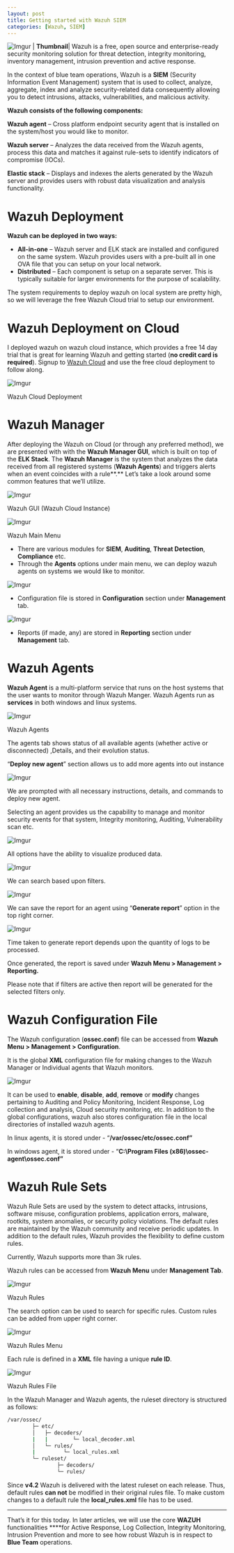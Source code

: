 ```yaml
---
layout: post
title: Getting started with Wazuh SIEM
categories: [Wazuh, SIEM]
---
```


![Imgur](https://i.imgur.com/BymS6ri.png)
| <b>Thumbnail</b>|
Wazuh is a free, open source and enterprise-ready security monitoring solution for threat detection, integrity monitoring, inventory management, intrusion prevention and active response. 
<!--more-->

In the context of blue team operations, Wazuh is a **SIEM** (Security Information Event Management) system that is used to collect, analyze, aggregate, index and analyze security-related data consequently allowing you to detect intrusions, attacks, vulnerabilities, and malicious activity.

**Wazuh consists of the following components:**

**Wazuh agent** – Cross platform endpoint security agent that is installed on the system/host you would like to monitor. 

**Wazuh server** – Analyzes the data received from the Wazuh agents, process this data and matches it against rule-sets to identify indicators of compromise (IOCs).

**Elastic stack** – Displays and indexes the alerts generated by the Wazuh server and provides users with robust data visualization and analysis functionality.

# Wazuh Deployment

**Wazuh can be deployed in two ways:**

- **All-in-one** – Wazuh server and ELK stack are installed and configured on the same system. Wazuh provides users with a pre-built all in one OVA file that you can setup on your local network.
- **Distributed** – Each component is setup on a separate server. This is typically suitable for larger environments for the purpose of scalability.

The system requirements to deploy wazuh on local system are pretty high, so we will leverage the free Wazuh Cloud trial to setup our environment.  

# Wazuh Deployment on Cloud

I deployed wazuh on wazuh cloud instance, which provides a free 14 day trial that is great for learning Wazuh and getting started (**no credit card is required**). Signup to [Wazuh Cloud](https://console.cloud.wazuh.com/sign-up?landing=trial) and use the free cloud deployment to follow along. 

![Imgur](https://i.imgur.com/hXfgzhK.png)

Wazuh Cloud Deployment

# Wazuh Manager

After deploying the Wazuh on Cloud (or through any preferred method), we are presented with with the **Wazuh Manager GUI**, which is built on top of the **ELK Stack**. The **Wazuh Manager** is the system that analyzes the data received from all registered systems (**Wazuh Agents**) and triggers alerts when an event coincides with a rule**.** Let’s take a look around some common features that we’ll utilize. 

![Imgur](https://i.imgur.com/SqzNdtU.png)

Wazuh GUI (Wazuh Cloud Instance)

![Imgur](https://i.imgur.com/0pfkLt5.png)

Wazuh Main Menu

- There are various modules for **SIEM**, **Auditing**, **Threat Detection**, **Compliance** etc.
- Through the **Agents** options under main menu, we can deploy wazuh agents on systems we would like to monitor.

![Imgur](https://i.imgur.com/mtP6UQd.png)

- Configuration file is stored in **Configuration** section under **Management** tab.

![Imgur](https://i.imgur.com/EFL5OC1.png)

- Reports (if made, any) are stored in **Reporting** section under **Management** tab.

# Wazuh Agents

**Wazuh Agent** is a multi-platform service that runs on the host systems that the user wants to monitor through Wazuh Manger. Wazuh Agents run as **services** in both windows and linux systems. 

![Imgur](https://i.imgur.com/rhjdZGr.png)

Wazuh Agents                                                                                 

The agents tab shows status of all available agents (whether active or disconnected) ,Details, and their evolution status. 

“**Deploy new agent**” section allows us to add more agents into out instance

![Imgur](https://i.imgur.com/aUkfhbm.png)

We are prompted with all necessary instructions, details, and commands to deploy new agent.

Selecting an agent provides us the capability to manage and monitor security events for that system, Integrity monitoring, Auditing, Vulnerability scan etc. 

![Imgur](https://i.imgur.com/uuLI6nf.png)

All options have the ability to visualize produced data. 

![Imgur](https://i.imgur.com/6wKeYPO.png)


We can search based upon filters.

![Imgur](https://i.imgur.com/BqPJuC4.png)

We can save the report for an agent using “**Generate report**” option in the top right corner.

![Imgur](https://i.imgur.com/eufxNJK.png)

Time taken to generate report depends upon the quantity of logs to be processed.

Once generated, the report is saved under **Wazuh Menu > Management > Reporting.**

Please note that if filters are active then report will be generated for the selected filters only. 

# Wazuh Configuration File

The Wazuh configuration (**ossec.conf**) file can be accessed from **Wazuh Menu > Management > Configuration**. 

It is the global **XML** configuration file for making changes to the Wazuh Manager or Individual agents that Wazuh monitors. 

![Imgur](https://i.imgur.com/FpkHDFx.png)

It can be used to **enable**, **disable**, **add**, **remove** or **modify** changes pertaining to Auditing and Policy Monitoring, Incident Response, Log collection and analysis, Cloud security monitoring, etc. In addition to the global configurations, wazuh also stores configuration file in the local directories of installed wazuh agents. 

In linux agents, it is stored under - “**/var/ossec/etc/ossec.conf”**

In windows agent, it is stored under - “**C:\Program Files (x86)\ossec-agent\ossec.conf”**

# Wazuh Rule Sets

Wazuh Rule Sets are used by the system to detect attacks, intrusions, software misuse, configuration problems, application errors, malware, rootkits, system anomalies, or security policy violations. The default rules are maintained by the Wazuh community and receive periodic updates. In addition to the default rules, Wazuh provides the flexibility to define custom rules. 

Currently, Wazuh supports more than 3k rules. 

Wazuh rules can be accessed from **Wazuh Menu** under **Management Tab**. 

![Imgur](https://i.imgur.com/PRFz0dv.png)

Wazuh Rules

The search option can be used to search for specific rules. Custom rules can be added from upper right corner. 

![Imgur](https://i.imgur.com/m1UFDfV.png)

Wazuh Rules Menu

Each rule is defined in a **XML** file having a unique **rule ID**. 

![Imgur](https://i.imgur.com/WbzrVDu.png)

Wazuh Rules File

In the Wazuh Manager and Wazuh agents, the ruleset directory is structured as follows: 

```bash
/var/ossec/
        ├─ etc/
        │   ├─ decoders/
        |   |        └─ local_decoder.xml
        │   └─ rules/
        |         └─ local_rules.xml
        └─ ruleset/
                ├─ decoders/
                └─ rules/
```

Since **v4.2** Wazuh is delivered with the latest ruleset on each release. Thus, default rules **can not** be modified in their original rules file. To make custom changes to a default rule the **local_rules.xml** file has to be used. 

---

That’s it for this today. In later articles, we will use the core **WAZUH** functionalities ****for Active Response, Log Collection, Integrity Monitoring, Intrusion Prevention and more to see how robust Wazuh is in respect to **Blue Team** operations.
